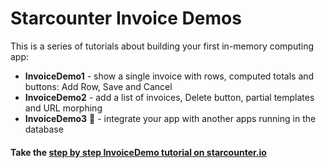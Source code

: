 # Starcounter Invoice Demos

This is a series of tutorials about building your first in-memory computing app:

- **InvoiceDemo1** - show a single invoice with rows, computed totals and buttons: Add Row, Save and Cancel
- **InvoiceDemo2** - add a list of invoices, Delete button, partial templates and URL morphing
- **InvoiceDemo3** :construction: - integrate your app with another apps running in the database

#### Take the [step by step InvoiceDemo tutorial on starcounter.io](http://starcounter.io/tutorials/)
